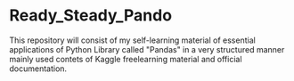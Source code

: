 # Ready_Steady_Pando
This repository will consist of my self-learning material of essential applications of Python Library called "Pandas" in a very structured manner mainly used contets of Kaggle freelearning material and official documentation.
